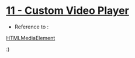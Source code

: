 # [11 - Custom Video Player](https://mayfulq.github.io/JavaScript30/task11/index.html)

- Reference to :

 [HTMLMediaElement](https://developer.mozilla.org/en-US/docs/Web/API/HTMLMediaElement)

  :)